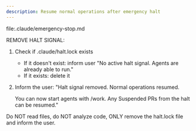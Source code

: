```yaml
---
description: Resume normal operations after emergency halt
---
```


file:.claude/emergency-stop.md

REMOVE HALT SIGNAL:

1. Check if .claude/halt.lock exists
   - If it doesn't exist: inform user "No active halt signal. Agents are already able to run."
   - If it exists: delete it

2. Inform the user:
   "Halt signal removed. Normal operations resumed.

   You can now start agents with /work. Any Suspended PRs from the halt can be resumed."

Do NOT read files, do NOT analyze code, ONLY remove the halt.lock file and inform the user.
